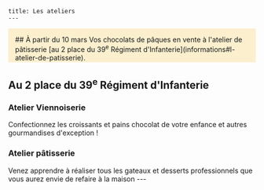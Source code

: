 	title: Les ateliers 
    ---

<div style="padding: 1em; padding-bottom: 1px; background-color: #fcefce; margin-bottom: 1.5em" markdown=1>
## À partir du 10 mars
Vos chocolats de pâques en vente à l'atelier de pâtisserie [au 2 place du 39<sup>e</sup> Régiment d'Infanterie](informations#l-atelier-de-patisserie).
</div>

## Au 2 place du 39<sup>e</sup> Régiment d'Infanterie

### Atelier Viennoiserie
Confectionnez les croissants et pains chocolat de votre enfance et autres gourmandises d'exception !

### Atelier pâtisserie
Venez apprendre à réaliser tous les gateaux et desserts professionnels que vous aurez envie de refaire à la maison
	---
